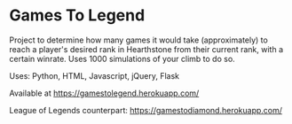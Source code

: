 # Games To Legend
Project to determine how many games it would take (approximately) to reach a player's desired rank in Hearthstone from their current rank, with a certain winrate. Uses 1000 simulations of your climb to do so.

Uses: Python, HTML, Javascript, jQuery, Flask

Available at https://gamestolegend.herokuapp.com/

League of Legends counterpart: https://gamestodiamond.herokuapp.com/
